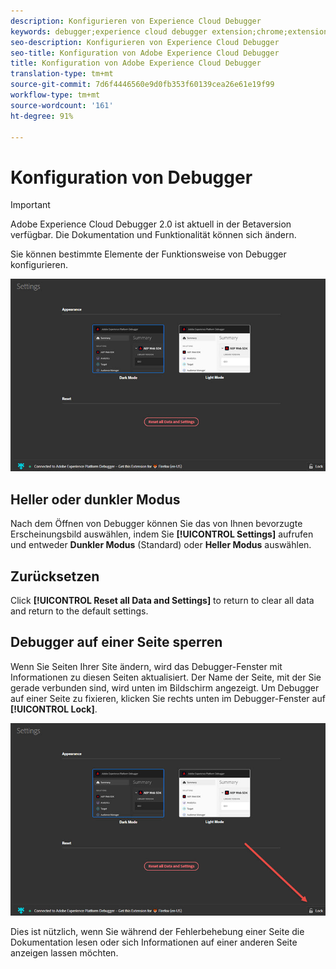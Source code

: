 ```yaml
---
description: Konfigurieren von Experience Cloud Debugger
keywords: debugger;experience cloud debugger extension;chrome;extension;configure
seo-description: Konfigurieren von Experience Cloud Debugger
seo-title: Konfiguration von Adobe Experience Cloud Debugger
title: Konfiguration von Adobe Experience Cloud Debugger
translation-type: tm+mt
source-git-commit: 7d6f4446560e9d0fb353f60139cea26e61e19f99
workflow-type: tm+mt
source-wordcount: '161'
ht-degree: 91%

---
```



# Konfiguration von Debugger

>[!IMPORTANT]
>
>Adobe Experience Cloud Debugger 2.0 ist aktuell in der Betaversion verfügbar. Die Dokumentation und Funktionalität können sich ändern.

Sie können bestimmte Elemente der Funktionsweise von Debugger konfigurieren.

![](assets/settings.jpg)

## Heller oder dunkler Modus

Nach dem Öffnen von Debugger können Sie das von Ihnen bevorzugte Erscheinungsbild auswählen, indem Sie **[!UICONTROL Settings]** aufrufen und entweder **Dunkler Modus** (Standard) oder **Heller Modus** auswählen.

## Zurücksetzen

Click **[!UICONTROL Reset all Data and Settings]** to return to clear all data and return to the default settings.

## Debugger auf einer Seite sperren

Wenn Sie Seiten Ihrer Site ändern, wird das Debugger-Fenster mit Informationen zu diesen Seiten aktualisiert. Der Name der Seite, mit der Sie gerade verbunden sind, wird unten im Bildschirm angezeigt. Um Debugger auf einer Seite zu fixieren, klicken Sie rechts unten im Debugger-Fenster auf **[!UICONTROL Lock]**.

![](assets/lock.jpg)

Dies ist nützlich, wenn Sie während der Fehlerbehebung einer Seite die Dokumentation lesen oder sich Informationen auf einer anderen Seite anzeigen lassen möchten.